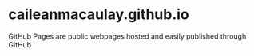 # caileanmacaulay.github.io
GitHub Pages are public webpages hosted and easily published through GitHub
